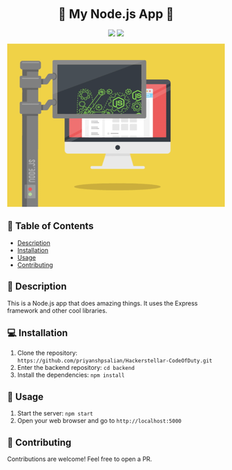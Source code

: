 <h1 align="center">🚀 My Node.js App 🚀</h1>

<p align="center">
  <img src="https://img.shields.io/badge/Node.js-v14.17.5-green" />
  <img src="https://img.shields.io/badge/Express-v4.17.1-blue" />
</p>

<p align="center">
  <img src="nodejs.gif" />
</p>

## 📝 Table of Contents
- [Description](#description)
- [Installation](#installation)
- [Usage](#usage)
- [Contributing](#contributing)

## 📜 Description
This is a Node.js app that does amazing things. It uses the Express framework and other cool libraries.

## 💻 Installation
1. Clone the repository: `https://github.com/priyanshpsalian/Hackerstellar-CodeOfDuty.git`
2. Enter the backend repository: `cd backend`
3. Install the dependencies: `npm install`

## 🚀 Usage
1. Start the server: `npm start`
2. Open your web browser and go to `http://localhost:5000`

## 🤝 Contributing
Contributions are welcome! Feel free to open a PR.

